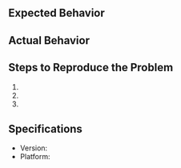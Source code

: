 ## Expected Behavior


## Actual Behavior


## Steps to Reproduce the Problem

1.
2.
3.

## Specifications

- Version:
- Platform: